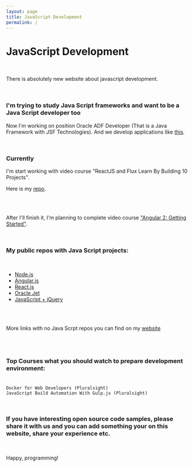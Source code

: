 ```yaml
---
layout: page
title: JavaScript Development
permalink: /
---
```


# JavaScript Development

<br/>

There is absolutely new website about javascript development.


<br/>

### I'm trying to study Java Script frameworks and want to be a Java Script developer too


Now I'm working on position Oracle ADF Developer (That is a Java Framework with JSF Technologies). And we develop applications like <a href="https://www.youtube.com/watch?v=79QQbQ-PDkM" rel="nofollow">this</a>.


<br/>


### Currently

I'm start working with video course "ReactJS and Flux Learn By Building 10 Projects".

Here is my <a href="https://github.com/marley-react/ReactJS-and-Flux-Learn-By-Building-10-Projects" rel="nofollow">repo</a>.


<br/><br/>

After I'll finish it,  I'm planning to complete video course <a href="https://github.com/marley-angular/Angular-2-Getting-Started" rel="nofollow">"Angular 2: Getting Started"</a>.


<br/>

### My public repos with Java Script projects:

<br/>

<ul>
    <li><a href="https://github.com/marley-nodejs" rel="nofollow">Node.js</a></li>
    <li><a href="https://github.com/marley-angular" rel="nofollow">Angular.js</a></li>
    <li><a href="https://github.com/marley-react" rel="nofollow">React.js</a></li>
    <li><a href="https://github.com/oracle-jet" rel="nofollow">Oracle Jet</a></li>
    <li><a href="https://github.com/marley-js" rel="nofollow">JavaScript + jQuery</a></li>
</ul>


<br/><br/>

More links with no Java Scrpt repos you can find on my <a href="https://marley.org" rel="nofollow">website</a>


<br/>
<br/>

### Top Courses what you should watch to prepare development environment: <br/><br/>


    Docker for Web Developers (Pluralsight)
    JavaScript Build Automation With Gulp.js (Pluralsight)

<br/>


### If you have interesting open source code samples, please share it with us and you can add something your on this website, share your experience etc.

<br/>

Happy, programming!
